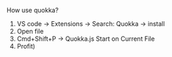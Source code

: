 How use quokka?

1. VS code -> Extensions -> Search: Quokka -> install
2. Open file
3. Cmd+Shift+P -> Quokka.js Start on Current File
4. Profit)
